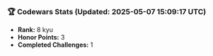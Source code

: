 ### 🏆 Codewars Stats (Updated: 2025-05-07 15:09:17 UTC)

- **Rank:** 8 kyu
- **Honor Points:** 3
- **Completed Challenges:** 1
